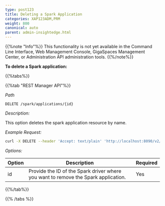 ```yaml
---
type: post123
title: Deleting a Spark Application
categories: XAP123ADM,PRM
weight: 800
canonical: auto
parent: admin-insightedge.html
---
```

 
{{%note "Info"%}}
This functionality is not yet available in the Command Line Interface, Web Management Console, GigaSpaces Management Center, or Administration API administration tools.
{{%/note%}} 
 
**To delete a Spark application:** 

 
{{%tabs%}}

<!--
{{%tab "Command Line Interface"%}}
N/A
{{%/tab%}}
-->

{{%tab "REST Manager API"%}}

*Path*

`DELETE /spark/applications/{id}`

*Description:*

This option deletes the spark application resource by name.

*Example Request:*

```bash
curl -X DELETE --header 'Accept: text/plain' 'http://localhost:8090/v2/spark/applications/resources/app1'
```
 
*Options:*

| Option     | Description       |   Required     |
|------|-------------------|----------------|
| id | Provide the ID of the Spark driver where you want to remove the Spark application. | Yes  |
 

{{%/tab%}}

{{% /tabs %}}

